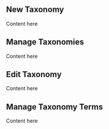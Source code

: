 ## New Taxonomy

Content here

## Manage Taxonomies

Content here

## Edit Taxonomy

Content here

## Manage Taxonomy Terms

Content here